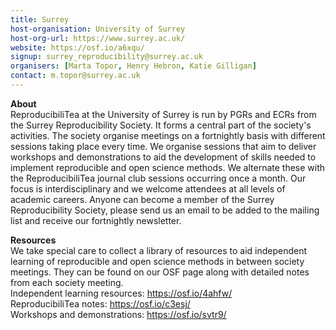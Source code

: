 ```yaml
---
title: Surrey
host-organisation: University of Surrey
host-org-url: https://www.surrey.ac.uk/
website: https://osf.io/a6xqu/
signup: surrey_reproducibility@surrey.ac.uk 
organisers: [Marta Topor, Henry Hebron, Katie Gilligan]
contact: m.topor@surrey.ac.uk
---  
```

  
**About**   
ReproducibiliTea at the University of Surrey is run by PGRs and ECRs from the Surrey Reproducibility Society. It forms a central part of the society's activities. The society organise meetings on a fortnightly basis with different sessions taking place every time. We organise sessions that aim to deliver workshops and demonstrations to aid the development of skills needed to implement reproducible and open science methods. We alternate these with the ReproducibiliTea journal club sessions occurring once a month. Our focus is interdisciplinary and we welcome attendees at all levels of academic careers. Anyone can become a member of the Surrey Reproducibility Society, please send us an email to be added to the mailing list and receive our fortnightly newsletter.  
  
**Resources**  
We take special care to collect a library of resources to aid independent learning of reproducible and open science methods in between society meetings. They can be found on our OSF page along with detailed notes from each society meeting.  
Independent learning resources:  https://osf.io/4ahfw/  
ReproducibiliTea notes:  https://osf.io/c3esj/  
Workshops and demonstrations:  https://osf.io/svtr9/  
